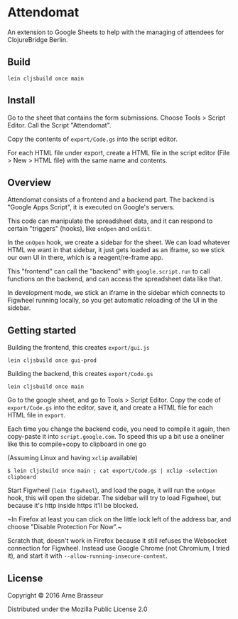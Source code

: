 # Attendomat

An extension to Google Sheets to help with the managing of attendees for
ClojureBridge Berlin.

## Build

```
lein cljsbuild once main
```

## Install

Go to the sheet that contains the form submissions. Choose Tools > Script
Editor. Call the Script "Attendomat".

Copy the contents of `export/Code.gs` into the script editor.

For each HTML file under export, create a HTML file in the script editor (File >
New > HTML file) with the same name and contents.

## Overview

Attendomat consists of a frontend and a backend part. The backend is "Google
Apps Script", it is executed on Google's servers.

This code can manipulate the spreadsheet data, and it can respond to certain
"triggers" (hooks), like `onOpen` and `onEdit`.

In the `onOpen` hook, we create a sidebar for the sheet. We can load whatever
HTML we want in that sidebar, it just gets loaded as an iframe, so we stick our
own UI in there, which is a reagent/re-frame app.

This "frontend" can call the "backend" with `google.script.run` to call
functions on the backend, and can access the spreadsheet data like that.

In development mode, we stick an iframe in the sidebar which connects to
Figwheel running locally, so you get automatic reloading of the UI in the
sidebar.

## Getting started

Building the frontend, this creates `export/gui.js`

```
lein cljsbuild once gui-prod
```

Building the backend, this creates `export/Code.gs`

```
lein cljsbuild once main
```

Go to the google sheet, and go to Tools > Script Editor. Copy the code of
`export/Code.gs` into the editor, save it, and create a HTML file for each HTML
file in `export`.

Each time you change the backend code, you need to compile it again, then
copy-paste it into `script.google.com`. To speed this up a bit use a oneliner like this to compile+copy to clipboard in one go

(Assuming Linux and having `xclip` available)

```
$ lein cljsbuild once main ; cat export/Code.gs | xclip -selection clipboard
```

Start Figwheel (`lein figwheel`), and load the page, it will run the `onOpen`
hook, this will open the sidebar. The sidebar will try to load Figwheel, but
because it's http inside https it'll be blocked.

~In Firefox at least you can click on the little lock left of the address bar, and choose "Disable Protection For Now".~

Scratch that, doesn't work in Firefox because it still refuses the Websocket
connection for Figwheel. Instead use Google Chrome (not Chromium, I tried it),
and start it with `--allow-running-insecure-content`.


## License ##

Copyright © 2016 Arne Brasseur

Distributed under the Mozilla Public License 2.0
